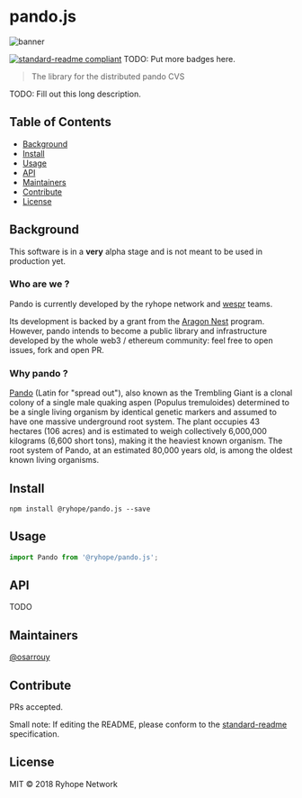 # pando.js

![banner]()

[![standard-readme compliant](https://img.shields.io/badge/standard--readme-OK-green.svg?style=flat-square)](https://github.com/RichardLitt/standard-readme)
TODO: Put more badges here.

> The library for the distributed pando CVS 

TODO: Fill out this long description.

## Table of Contents

- [Background](#background)
- [Install](#install)
- [Usage](#usage)
- [API](#api)
- [Maintainers](#maintainers)
- [Contribute](#contribute)
- [License](#license)

## Background

This software is in a **very** alpha stage and is not meant to be used in production yet.

### Who are we ?

Pando is currently developed by the ryhope network and [wespr](http://www.wespr.co) teams.


Its development is backed by a grant from the [Aragon Nest](https://github.com/aragon/nest) program. However, pando intends to become a public library and infrastructure developed by the whole web3 / ethereum community: feel free to open issues, fork and open PR.

### Why pando ?

[Pando](https://en.wikipedia.org/wiki/Pando_(tree)) (Latin for "spread out"), also known as the Trembling Giant is a clonal colony of a single male quaking aspen (Populus tremuloides) determined to be a single living organism by identical genetic markers and assumed to have one massive underground root system. The plant occupies 43 hectares (106 acres) and is estimated to weigh collectively 6,000,000 kilograms (6,600 short tons), making it the heaviest known organism. The root system of Pando, at an estimated 80,000 years old, is among the oldest known living organisms.


## Install

```
npm install @ryhope/pando.js --save
```

## Usage

```javascript
import Pando from '@ryhope/pando.js';
```

## API

TODO

## Maintainers

[@osarrouy](https://github.com/osarrouy)

## Contribute

PRs accepted.

Small note: If editing the README, please conform to the [standard-readme](https://github.com/RichardLitt/standard-readme) specification.

## License

MIT © 2018 Ryhope Network

